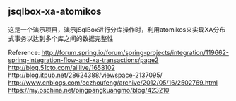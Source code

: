 ## jsqlbox-xa-atomikos

这是一个演示项目，演示jSqlBox进行分库操作时，利用atomikos来实现XA分布式事务以达到多个库之间的数据完整性

Reference:
http://forum.spring.io/forum/spring-projects/integration/119662-spring-integration-flow-and-xa-transactions/page2
http://blog.51cto.com/aiilive/1658102
http://blog.itpub.net/28624388/viewspace-2137095/
http://www.cnblogs.com/cczhoufeng/archive/2012/05/16/2502769.html
https://my.oschina.net/pingpangkuangmo/blog/423210